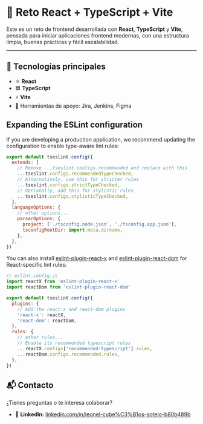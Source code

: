 # 🧩 Reto React + TypeScript + Vite

Este es un reto de frontend desarrollada con **React**, **TypeScript** y **Vite**, pensada para iniciar aplicaciones frontend modernas, con una estructura limpia, buenas prácticas y fácil escalabilidad.

---

## 🚀 Tecnologías principales

- ⚛️ **React**
- 🟦 **TypeScript**
- ⚡ **Vite**
- 🔧 Herramientas de apoyo: Jira, Jenkins, Figma

## Expanding the ESLint configuration

If you are developing a production application, we recommend updating the configuration to enable type-aware lint rules:

```js
export default tseslint.config({
  extends: [
    // Remove ...tseslint.configs.recommended and replace with this
    ...tseslint.configs.recommendedTypeChecked,
    // Alternatively, use this for stricter rules
    ...tseslint.configs.strictTypeChecked,
    // Optionally, add this for stylistic rules
    ...tseslint.configs.stylisticTypeChecked,
  ],
  languageOptions: {
    // other options...
    parserOptions: {
      project: ['./tsconfig.node.json', './tsconfig.app.json'],
      tsconfigRootDir: import.meta.dirname,
    },
  },
})
```

You can also install [eslint-plugin-react-x](https://github.com/Rel1cx/eslint-react/tree/main/packages/plugins/eslint-plugin-react-x) and [eslint-plugin-react-dom](https://github.com/Rel1cx/eslint-react/tree/main/packages/plugins/eslint-plugin-react-dom) for React-specific lint rules:

```js
// eslint.config.js
import reactX from 'eslint-plugin-react-x'
import reactDom from 'eslint-plugin-react-dom'

export default tseslint.config({
  plugins: {
    // Add the react-x and react-dom plugins
    'react-x': reactX,
    'react-dom': reactDom,
  },
  rules: {
    // other rules...
    // Enable its recommended typescript rules
    ...reactX.configs['recommended-typescript'].rules,
    ...reactDom.configs.recommended.rules,
  },
})
```
## 📬 Contacto

¿Tienes preguntas o te interesa colaborar?

- 💼 **LinkedIn:** [linkedin.com/in/leonel-cube%C3%B1os-sotelo-b80b489b](https://www.linkedin.com/in/leonel-cube%C3%B1os-sotelo-b80b489b/)